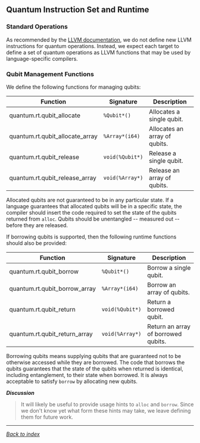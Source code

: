## Quantum Instruction Set and Runtime

### Standard Operations

As recommended by the [LLVM documentation](https://llvm.org/docs/ExtendingLLVM.html),
we do not define new LLVM instructions for quantum operations.
Instead, we expect each target to define a set of quantum operations as LLVM functions
that may be used by language-specific compilers.

### Qubit Management Functions

We define the following functions for managing qubits:

| Function                        | Signature       | Description |
|---------------------------------|-----------------|-------------|
| quantum.rt.qubit_allocate       | `%Qubit*()`     | Allocates a single qubit. |
| quantum.rt.qubit_allocate_array | `%Array*(i64)`  | Allocates an array of qubits. |
| quantum.rt.qubit_release        | `void(%Qubit*)` | Release a single qubit. |
| quantum.rt.qubit_release_array  | `void(%Array*)` | Release an array of qubits. |

Allocated qubits are not guaranteed to be in any particular state.
If a language guarantees that allocated qubits will be in a specific state, the compiler
should insert the code required to set the state of the qubits returned from `alloc`.
Qubits should be unentangled -- measured out -- before they are released.

If borrowing qubits is supported, then the following runtime functions should also be provided:

| Function                        | Signature       | Description |
|---------------------------------|-----------------|-------------|
| quantum.rt.qubit_borrow         | `%Qubit*()`     | Borrow a single qubit. |
| quantum.rt.qubit_borrow_array   | `%Array*(i64)`  | Borrow an array of qubits. |
| quantum.rt.qubit_return         | `void(%Qubit*)` | Return a borrowed qubit. |
| quantum.rt.qubit_return_array   | `void(%Array*)` | Return an array of borrowed qubits. |

Borrowing qubits means supplying qubits that are guaranteed not to be otherwise
accessed while they are borrowed.
The code that borrows the qubits guarantees that the state of the qubits when
returned is identical, including entanglement, to their state when borrowed.
It is always acceptable to satisfy `borrow` by allocating new qubits.

*__Discussion__*
>It will likely be useful to provide usage hints to `alloc` and `borrow`.
>Since we don't know yet what form these hints may take, we leave defining them
>for future work.

---
_[Back to index](README.md)_
